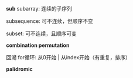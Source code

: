 **sub**
subarray: 连续的子序列

subsequence: 可不连续，但顺序不变

subset: 可不连续，且顺序可变

**combination  permutation**

回溯 for循环: 从0开始 | 从index开始（有重复，排序）

**palidromic**